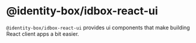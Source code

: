 # @identity-box/idbox-react-ui

`@identity-box/idbox-react-ui` provides ui components that make building React client apps
a bit easier.